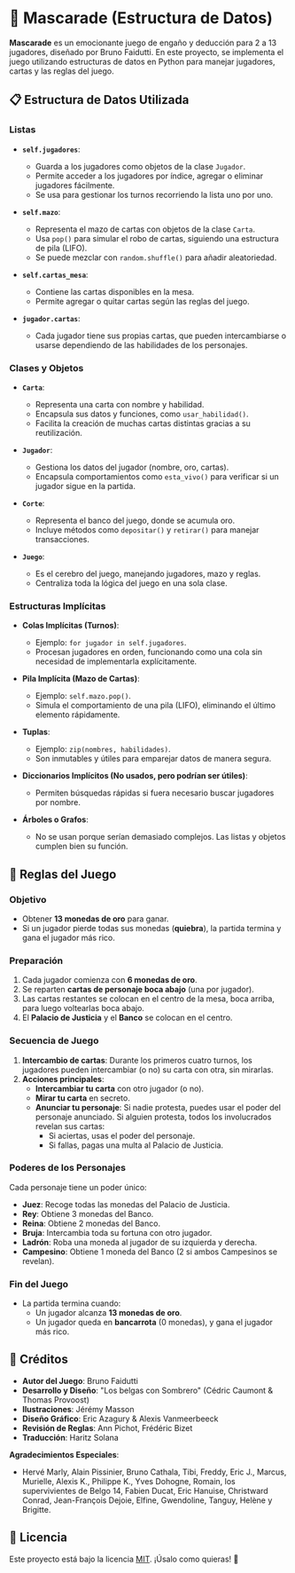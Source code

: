 # 🎴 Mascarade (Estructura de Datos)

**Mascarade** es un emocionante juego de engaño y deducción para 2 a 13 jugadores, diseñado por Bruno Faidutti. En este proyecto, se implementa el juego utilizando estructuras de datos en Python para manejar jugadores, cartas y las reglas del juego.


## 📋 Estructura de Datos Utilizada

### Listas
- **`self.jugadores`**:  
  - Guarda a los jugadores como objetos de la clase `Jugador`.  
  - Permite acceder a los jugadores por índice, agregar o eliminar jugadores fácilmente.  
  - Se usa para gestionar los turnos recorriendo la lista uno por uno.

- **`self.mazo`**:  
  - Representa el mazo de cartas con objetos de la clase `Carta`.  
  - Usa `pop()` para simular el robo de cartas, siguiendo una estructura de pila (LIFO).  
  - Se puede mezclar con `random.shuffle()` para añadir aleatoriedad.

- **`self.cartas_mesa`**:  
  - Contiene las cartas disponibles en la mesa.  
  - Permite agregar o quitar cartas según las reglas del juego.

- **`jugador.cartas`**:  
  - Cada jugador tiene sus propias cartas, que pueden intercambiarse o usarse dependiendo de las habilidades de los personajes.

### Clases y Objetos
- **`Carta`**:  
  - Representa una carta con nombre y habilidad.  
  - Encapsula sus datos y funciones, como `usar_habilidad()`.  
  - Facilita la creación de muchas cartas distintas gracias a su reutilización.

- **`Jugador`**:  
  - Gestiona los datos del jugador (nombre, oro, cartas).  
  - Encapsula comportamientos como `esta_vivo()` para verificar si un jugador sigue en la partida.

- **`Corte`**:  
  - Representa el banco del juego, donde se acumula oro.  
  - Incluye métodos como `depositar()` y `retirar()` para manejar transacciones.

- **`Juego`**:  
  - Es el cerebro del juego, manejando jugadores, mazo y reglas.  
  - Centraliza toda la lógica del juego en una sola clase.

### Estructuras Implícitas
- **Colas Implícitas (Turnos)**:  
  - Ejemplo: `for jugador in self.jugadores`.  
  - Procesan jugadores en orden, funcionando como una cola sin necesidad de implementarla explícitamente.

- **Pila Implícita (Mazo de Cartas)**:  
  - Ejemplo: `self.mazo.pop()`.  
  - Simula el comportamiento de una pila (LIFO), eliminando el último elemento rápidamente.

- **Tuplas**:  
  - Ejemplo: `zip(nombres, habilidades)`.  
  - Son inmutables y útiles para emparejar datos de manera segura.

- **Diccionarios Implícitos (No usados, pero podrían ser útiles)**:  
  - Permiten búsquedas rápidas si fuera necesario buscar jugadores por nombre.

- **Árboles o Grafos**:  
  - No se usan porque serían demasiado complejos. Las listas y objetos cumplen bien su función.

## 📜 Reglas del Juego

### Objetivo
- Obtener **13 monedas de oro** para ganar.
- Si un jugador pierde todas sus monedas (**quiebra**), la partida termina y gana el jugador más rico.

### Preparación
1. Cada jugador comienza con **6 monedas de oro**.
2. Se reparten **cartas de personaje boca abajo** (una por jugador).
3. Las cartas restantes se colocan en el centro de la mesa, boca arriba, para luego voltearlas boca abajo.
4. El **Palacio de Justicia** y el **Banco** se colocan en el centro.

### Secuencia de Juego
1. **Intercambio de cartas**: Durante los primeros cuatro turnos, los jugadores pueden intercambiar (o no) su carta con otra, sin mirarlas.
2. **Acciones principales**:
   - **Intercambiar tu carta** con otro jugador (o no).
   - **Mirar tu carta** en secreto.
   - **Anunciar tu personaje**: Si nadie protesta, puedes usar el poder del personaje anunciado. Si alguien protesta, todos los involucrados revelan sus cartas:
     - Si aciertas, usas el poder del personaje.
     - Si fallas, pagas una multa al Palacio de Justicia.

### Poderes de los Personajes
Cada personaje tiene un poder único:
- **Juez**: Recoge todas las monedas del Palacio de Justicia.
- **Rey**: Obtiene 3 monedas del Banco.
- **Reina**: Obtiene 2 monedas del Banco.
- **Bruja**: Intercambia toda su fortuna con otro jugador.
- **Ladrón**: Roba una moneda al jugador de su izquierda y derecha.
- **Campesino**: Obtiene 1 moneda del Banco (2 si ambos Campesinos se revelan).

### Fin del Juego
- La partida termina cuando:
  - Un jugador alcanza **13 monedas de oro**.
  - Un jugador queda en **bancarrota** (0 monedas), y gana el jugador más rico.

## 🙏 Créditos

- **Autor del Juego**: Bruno Faidutti  
- **Desarrollo y Diseño**: "Los belgas con Sombrero" (Cédric Caumont & Thomas Provoost)  
- **Ilustraciones**: Jérémy Masson  
- **Diseño Gráfico**: Eric Azagury & Alexis Vanmeerbeeck  
- **Revisión de Reglas**: Ann Pichot, Frédéric Bizet  
- **Traducción**: Haritz Solana  

**Agradecimientos Especiales**:
- Hervé Marly, Alain Pissinier, Bruno Cathala, Tibi, Freddy, Eric J., Marcus, Murielle, Alexis K., Philippe K., Yves Dohogne, Romain, los supervivientes de Belgo 14, Fabien Ducat, Eric Hanuise, Christward Conrad, Jean-François Dejoie, Elfine, Gwendoline, Tanguy, Helène y Brigitte.

## 📜 Licencia

Este proyecto está bajo la licencia [MIT](LICENSE). ¡Úsalo como quieras! 🚀
